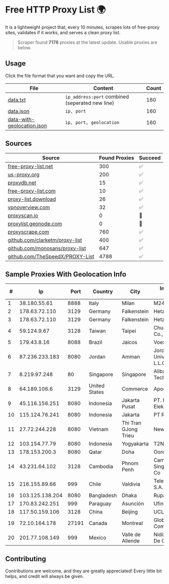 
# Free HTTP Proxy List 🌍

It is a lightweight project that, every 10 minutes, scrapes lots of free-proxy sites, validates if it works, and serves a clean proxy list.


> Scraper found **7178** proxies at the latest update. Usable proxies are below.

## Usage

Click the file format that you want and copy the URL.


|File|Content|Count|
|----|-------|-----|
|[data.txt](https://raw.githubusercontent.com/themiralay/Proxy-List-World/master/data.txt)|`ip_address:port` combined (seperated new line)|160|
|[data.json](https://raw.githubusercontent.com/themiralay/Proxy-List-World/master/data.json)|`ip, port`|160|
|[data-with-geolocation.json](https://raw.githubusercontent.com/themiralay/Proxy-List-World/master/data-with-geolocation.json)|`ip, port, geolocation`|160|

## Sources

|Source|Found Proxies|Succeed|
|------|-------------|-------|
|[free-proxy-list.net](https://free-proxy-list.net)|300|✅|
|[us-proxy.org](https://www.us-proxy.org)|200|✅|
|[proxydb.net](http://proxydb.net)|15|✅|
|[free-proxy-list.com](https://free-proxy-list.com/?page=&port=&type%5B%5D=http&type%5B%5D=https&up_time=0&search=Search)|10|✅|
|[proxy-list.download](https://www.proxy-list.download/HTTP)|26|✅|
|[vpnoverview.com](https://vpnoverview.com/privacy/anonymous-browsing/free-proxy-servers)|32|✅|
|[proxyscan.io](https://www.proxyscan.io)|0|🚫|
|[proxylist.geonode.com](https://proxylist.geonode.com/api/proxy-list?limit=300&page=1&sort_by=lastChecked&sort_type=desc&protocols=http,https)|0|🚫|
|[proxyscrape.com](https://api.proxyscrape.com/v2/?request=displayproxies&protocol=http&timeout=10000&country=all&ssl=all&anonymity=all)|760|✅|
|[github.com/clarketm/proxy-list](https://raw.githubusercontent.com/clarketm/proxy-list/master/proxy-list-raw.txt)|400|✅|
|[github.com/monosans/proxy-list](https://raw.githubusercontent.com/monosans/proxy-list/main/proxies/http.txt)|647|✅|
|[github.com/TheSpeedX/PROXY-List](https://raw.githubusercontent.com/TheSpeedX/PROXY-List/master/http.txt)|4788|✅|


## Sample Proxies With Geolocation Info

|#|Ip|Port|Country|City|Internet Service Provider|
|-|--|----|-------|----|-------------------------|
|1|38.180.55.61|8888|Italy|Milan|M247 Europe SRL|
|2|178.63.72.110|3129|Germany|Falkenstein|Hetzner Online GmbH|
|3|178.63.72.110|3129|Germany|Falkenstein|Hetzner Online GmbH|
|4|59.124.9.67|3128|Taiwan|Taipei|Chunghwa Telecom Co., Ltd.|
|5|179.43.8.16|8088|Brazil|Jaicos|Voex Telecom Ltda|
|6|87.236.233.183|8080|Jordan|Amman|Jordanian Universities Network L.L.C.|
|7|8.219.97.248|80|Singapore|Singapore|Alibaba (US) Technology Co., Ltd.|
|8|64.189.106.6|3129|United States|Commerce|Apogee Telecom Inc.|
|9|45.116.156.251|8080|Indonesia|Jakarta Pusat|PT. Infokom Elektrindo|
|10|115.124.76.241|8080|Indonesia|Jakarta|PT Remala Abadi|
|11|27.72.244.228|8080|Vietnam|Thi Tran GJong Trieu|Newass2011xDSLHN|
|12|103.154.77.79|8080|Indonesia|Yogyakarta|T2NET|
|13|178.153.200.3|8080|Qatar|Doha|Ooredoo-MBB|
|14|43.231.64.102|3128|Cambodia|Phnom Penh|Cambodian SingMeng Telemedia Co|
|15|216.155.89.66|999|Chile|Valdivia|Telefonica del Sur S.A.|
|16|103.125.138.204|8080|Bangladesh|Dhaka|Rupali Bank Limited|
|17|170.83.242.251|999|Paraguay|Asunción|Ufinet Panama S.A.|
|18|117.50.159.106|3128|China|Beijing|UCLOUD|
|19|72.10.164.178|27191|Canada|Montreal|GloboTech Communications|
|20|201.77.108.149|999|Mexico|Valle de Allende|Nidix Networks S.a. De C.V.|



## Contributing

Contributions are welcome, and they are greatly appreciated! Every
little bit helps, and credit will always be given.

